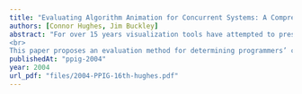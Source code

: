 ```yaml
---
title: "Evaluating Algorithm Animation for Concurrent Systems: A Comprehension-Based Approach"
authors: [Connor Hughes, Jim Buckley]
abstract: "For over 15 years visualization tools have attempted to present the complexity of concurrent programs in easily digestible formats. For example, visualization tools, that display an execution-based animation of concurrent algorithms, have been used extensively in educational contexts to illustrate the behavior of concurrent algorithms to students. However, there is little documented evidence that such tools significantly improve the users’ comprehension of the concurrent code.
<br>
This paper proposes an evaluation method for determining programmers’ comprehension of concurrent systems. It is based on a review of current algorithm animation tools and on existing measures of comprehension. The resulting method proposes a framework within which creators of algorithm animation tools (and of other tools that support the understanding of concurrent systems) can evaluate their products."
publishedAt: "ppig-2004"
year: 2004
url_pdf: "files/2004-PPIG-16th-hughes.pdf"
---
```

